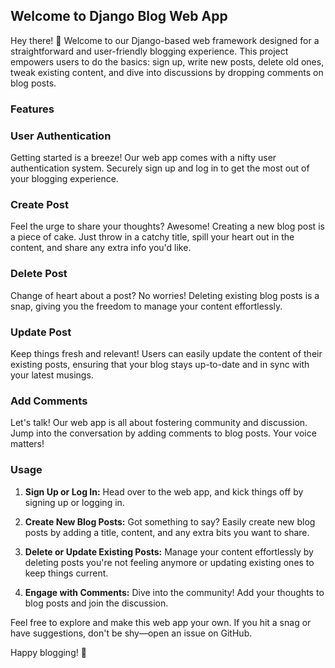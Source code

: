 ## Welcome to Django Blog Web App

Hey there! 👋 Welcome to our Django-based web framework designed for a straightforward and user-friendly blogging experience. This project empowers users to do the basics: sign up, write new posts, delete old ones, tweak existing content, and dive into discussions by dropping comments on blog posts.

### Features

### User Authentication
Getting started is a breeze! Our web app comes with a nifty user authentication system. Securely sign up and log in to get the most out of your blogging experience.

### Create Post
Feel the urge to share your thoughts? Awesome! Creating a new blog post is a piece of cake. Just throw in a catchy title, spill your heart out in the content, and share any extra info you'd like.

### Delete Post
Change of heart about a post? No worries! Deleting existing blog posts is a snap, giving you the freedom to manage your content effortlessly.

### Update Post
Keep things fresh and relevant! Users can easily update the content of their existing posts, ensuring that your blog stays up-to-date and in sync with your latest musings.

### Add Comments
Let's talk! Our web app is all about fostering community and discussion. Jump into the conversation by adding comments to blog posts. Your voice matters!

### Usage

1. **Sign Up or Log In:**
   Head over to the web app, and kick things off by signing up or logging in.

2. **Create New Blog Posts:**
   Got something to say? Easily create new blog posts by adding a title, content, and any extra bits you want to share.

3. **Delete or Update Existing Posts:**
   Manage your content effortlessly by deleting posts you're not feeling anymore or updating existing ones to keep things current.

4. **Engage with Comments:**
   Dive into the community! Add your thoughts to blog posts and join the discussion.

Feel free to explore and make this web app your own. If you hit a snag or have suggestions, don't be shy—open an issue on GitHub.

Happy blogging! 🚀
